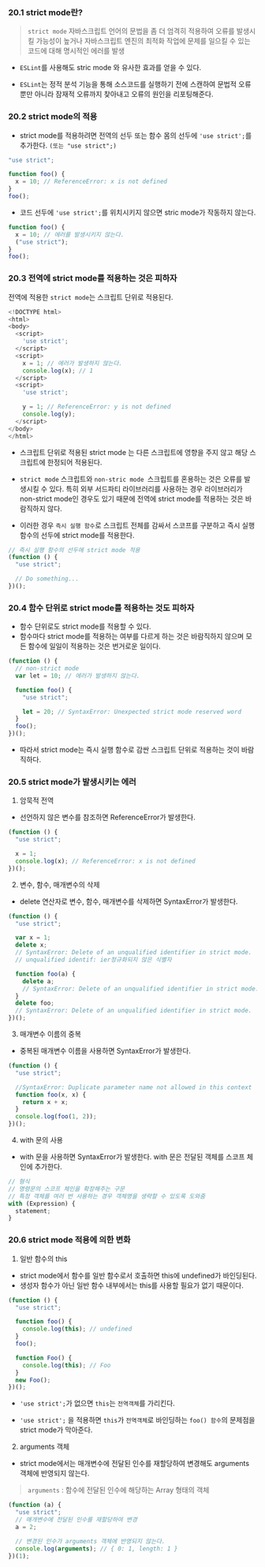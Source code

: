 ### 20.1 strict mode란?
> `strict mode` 
> 자바스크립트 언어의 문법을 좀 더 엄격히 적용하여 오류를 발생시킬 가능성이 높거나 자바스크립트 엔진의 최적화 작업에 문제를 일으킬 수 있는 코드에 대해 명시적인 에러를 발생

- `ESLint`를 사용해도 stric mode 와 유사한 효과를 얻을 수 있다.

- `ESLint`는 정적 분석 기능을 통해 소스코드를 실행하기 전에 스캔하여 문법적 오류뿐만 아니라 잠재적 오류까지 찾아내고 오류의 원인을 리포팅해준다.

### 20.2 strict mode의 적용
- strict mode를 적용하려면 전역의 선두 또는 함수 몸의 선두에 `'use strict';`를 추가한다. `(또는 "use strict";)`

```javascript
"use strict";

function foo() {
  x = 10; // ReferenceError: x is not defined
}
foo();
```

- 코드 선두에 `'use strict';`를 위치시키지 않으면 stric mode가 작동하지 않는다.
```javascript
function foo() {
  x = 10; // 에러를 발생시키지 않는다.
  ("use strict");
}
foo();
```

### 20.3 전역에 strict mode를 적용하는 것은 피하자
전역에 적용한 `strict mode`는 스크립트 단위로 적용된다.

```javascript
<!DOCTYPE html>
<html>
<body>
  <script>
    'use strict';
  </script>
  <script>
    x = 1; // 에러가 발생하지 않는다.
    console.log(x); // 1
  </script>
  <script>
    'use strict';

    y = 1; // ReferenceError: y is not defined
    console.log(y);
  </script>
</body>
</html>
```
- 스크립트 단위로 적용된 strict mode 는 다른 스크립트에 영향을 주지 않고 해당 스크립트에 한정되어 적용된다.

- `strict mode` 스크립트와 `non-stric mode `스크립트를 혼용하는 것은 오류를 발생시킬 수 있다. 특히 외부 서드파티 라이브러리를 사용하는 경우 라이브러리가 non-strict mode인 경우도 있기 때문에 전역에 strict mode를 적용하는 것은 바람직하지 않다.

- 이러한 경우 `즉시 실행 함수`로 스크립트 전체를 감싸서 스코프를 구분하고 즉시 실행 함수의 선두에 strict mode를 적용한다.
```javascript
// 즉시 실행 함수의 선두에 strict mode 적용
(function () {
  "use strict";

  // Do something...
})();
```


### 20.4 함수 단위로 strict mode를 적용하는 것도 피하자
- 함수 단위로도 strict mode를 적용할 수 있다.
- 함수마다 strict mode를 적용하는 여부를 다르게 하는 것은 바람직하지 않으며 모든 함수에 일일이 적용하는 것은 번거로운 일이다.
```javascript
(function () {
  // non-strict mode
  var lеt = 10; // 에러가 발생하지 않는다.

  function foo() {
    "use strict";

    let = 20; // SyntaxError: Unexpected strict mode reserved word
  }
  foo();
})();
```
- 따라서 strict mode는 즉시 실행 함수로 감싼 스크립트 단위로 적용하는 것이 바람직하다.



### 20.5 strict mode가 발생시키는 에러
1. 암묵적 전역
- 선언하지 않은 변수를 참조하면 ReferenceError가 발생한다.
```javascript
(function () {
  "use strict";

  x = 1;
  console.log(x); // ReferenceError: x is not defined
})();
```

2. 변수, 함수, 매개변수의 삭제
- delete 연산자로 변수, 함수, 매개변수를 삭제하면 SyntaxError가 발생한다.

```javascript
(function () {
  "use strict";

  var x = 1;
  delete x;
  // SyntaxError: Delete of an unqualified identifier in strict mode.
  // unqualified identif: ier정규화되지 않은 식별자

  function foo(a) {
    delete a;
    // SyntaxError: Delete of an unqualified identifier in strict mode.
  }
  delete foo;
  // SyntaxError: Delete of an unqualified identifier in strict mode.
})();
```

3. 매개변수 이름의 중복
- 중복된 매개변수 이름을 사용하면 SyntaxError가 발생한다.
```javascript
(function () {
  "use strict";

  //SyntaxError: Duplicate parameter name not allowed in this context
  function foo(x, x) {
    return x + x;
  }
  console.log(foo(1, 2));
})();
```

4. with 문의 사용
- with 문을 사용하면 SyntaxError가 발생한다. with 문은 전달된 객체를 스코프 체인에 추가한다.
```javascript
// 형식
// 명령문의 스코프 체인을 확장해주는 구문
// 특정 객체를 여러 번 사용하는 경우 객체명을 생략할 수 있도록 도와줌
with (Expression) {
  statement;
}
```

### 20.6 strict mode 적용에 의한 변화
1. 일반 함수의 this
- strict mode에서 함수를 일반 함수로서 호출하면 this에 undefined가 바인딩된다.
- 생성자 함수가 아닌 일반 함수 내부에서는 this를 사용할 필요가 없기 때문이다.

```javascript
(function () {
  "use strict";

  function foo() {
    console.log(this); // undefined
  }
  foo();

  function Foo() {
    console.log(this); // Foo
  }
  new Foo();
})();
```

- `'use strict';`가 없으면 `this`는 `전역객체`를 가리킨다.

- `'use strict';` 을 적용하면 `this`가 `전역객체`로 바인딩하는 `foo() 함수`의 문제점을 strict mode가 막아준다.



2. arguments 객체
- strict mode에서는 매개변수에 전달된 인수를 재할당하여 변경해도 arguments 객체에 반영되지 않는다.

> `arguments`
> : 함수에 전달된 인수에 해당하는 Array 형태의 객체

```javascript
(function (a) {
  "use strict";
  // 매개변수에 전달된 인수를 재할당하여 변경
  a = 2;

  // 변경된 인수가 arguments 객체에 반영되지 않는다.
  console.log(arguments); // { 0: 1, length: 1 }
})(1);
```